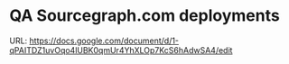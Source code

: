 # QA Sourcegraph.com deployments

URL: https://docs.google.com/document/d/1-qPAITDZ1uvOqo4lUBK0qmUr4YhXLOp7KcS6hAdwSA4/edit
